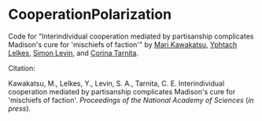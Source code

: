 # CooperationPolarization

Code for "Interindividual cooperation mediated by partisanship complicates Madison's cure for 'mischiefs of faction'" by [Mari Kawakatsu](https://www.marikawakatsu.com/), [Yphtach Lelkes](https://www.ylelkes.com/), [Simon Levin](https://slevin.princeton.edu/), and [Corina Tarnita](https://scholar.princeton.edu/ctarnita).

Citation:

Kawakatsu, M., Lelkes, Y., Levin, S. A., Tarnita, C. E. Interindividual cooperation mediated by partisanship complicates Madison's cure for 'mischiefs of faction'. _Proceedings of the National Academy of Sciences_ (_in press_).
